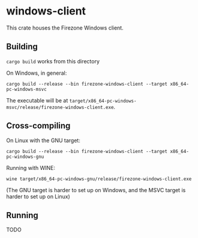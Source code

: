 # windows-client

This crate houses the Firezone Windows client.

## Building

`cargo build` works from this directory

On Windows, in general:

```
cargo build --release --bin firezone-windows-client --target x86_64-pc-windows-msvc
```

The executable will be at `target/x86_64-pc-windows-msvc/release/firezone-windows-client.exe`.

## Cross-compiling

On Linux with the GNU target:

```
cargo build --release --bin firezone-windows-client --target x86_64-pc-windows-gnu
```

Running with WINE:

```
wine target/x86_64-pc-windows-gnu/release/firezone-windows-client.exe
```

(The GNU target is harder to set up on Windows, and the MSVC target is harder to set up on Linux)

## Running

TODO
